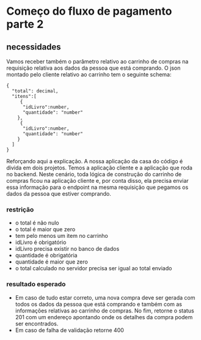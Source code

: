 # Começo do fluxo de pagamento parte 2

## necessidades

Vamos receber também o parâmetro relativo ao carrinho de compras na requisição relativa aos dados da pessoa que está comprando. O json montado pelo cliente relativo ao carrinho tem o seguinte schema:

```
{
  "total": decimal,
  "itens":[
     {
      "idLivro":number,
      "quantidade": "number"
    },
     {
      "idLivro":number,
      "quantidade": "number"
    }
  ]
}
```

Reforçando aqui a explicação. A nossa aplicação da casa do código é divida em dois projetos. Temos a aplicação cliente e a aplicação que roda no backend. Neste cenário, toda lógica de construção do carrinho de compras ficou na aplicação cliente e, por conta disso, ela precisa enviar essa informação para o endpoint na mesma requisição que pegamos os dados da pessoa que estiver comprando. 


### restrição

* o total é não nulo
* o total é maior que zero
* tem pelo menos um item no carrinho
* idLivro é obrigatório
* idLivro precisa existir no banco de dados
* quantidade é obrigatória
* quantidade é maior que zero
* o total calculado no servidor precisa ser igual ao total enviado

### resultado esperado

* Em caso de tudo estar correto, uma nova compra deve ser gerada com todos os dados da pessoa que está comprando e também com as informações relativas ao carrinho de compras. No fim, retorne o status 201 com um endereço apontando onde os detalhes da compra podem ser encontrados.
* Em caso de falha de validação retorne 400